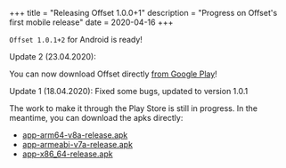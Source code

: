 +++
title = "Releasing Offset 1.0.0+1"
description = "Progress on Offset's first mobile release"
date = 2020-04-16
+++

`Offset 1.0.1+2` for Android is ready!

Update 2 (23.04.2020):

You can now download Offset directly [from Google Play](https://play.google.com/store/apps/details?id=org.freedomlayer.offset)!

Update 1 (18.04.2020): Fixed some bugs, updated to version 1.0.1

The work to make it through the Play Store is still in progress.
In the meantime, you can download the apks directly:

- [app-arm64-v8a-release.apk](https://www.offsetcredit.org/offset_1_0_1/app-arm64-v8a-release.apk)
- [app-armeabi-v7a-release.apk](https://www.offsetcredit.org/offset_1_0_1/app-armeabi-v7a-release.apk)
- [app-x86_64-release.apk](https://www.offsetcredit.org/offset_1_0_1/app-x86_64-release.apk)


